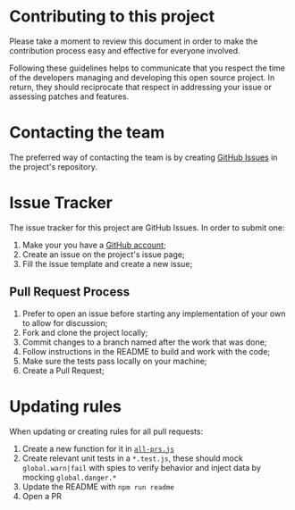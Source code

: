 # Contributing to this project

Please take a moment to review this document in order to make the contribution
process easy and effective for everyone involved.

Following these guidelines helps to communicate that you respect the time of
the developers managing and developing this open source project. In return,
they should reciprocate that respect in addressing your issue or assessing
patches and features.

# Contacting the team
The preferred way of contacting the team is by creating [GitHub Issues](https://guides.github.com/features/issues/) in the project's repository.

# Issue Tracker
The issue tracker for this project are GitHub Issues. In order to submit one:

1. Make your you have a [GitHub account](https://github.com/signup/free);
2. Create an issue on the project's issue page;
3. Fill the issue template and create a new issue;

## Pull Request Process

1. Prefer to open an issue before starting any implementation of your own to allow for discussion;
2. Fork and clone the project locally;
3. Commit changes to a branch named after the work that was done;
4. Follow instructions in the README to build and work with the code;
5. Make sure the tests pass locally on your machine;
6. Create a Pull Request;

# Updating rules

When updating or creating rules for all pull requests:

1. Create a new function for it in [`all-prs.js`](./org/all-prs.js)
2. Create relevant unit tests in a `*.test.js`, these should mock `global.warn|fail`
with spies to verify behavior and inject data by mocking `global.danger.*`
3. Update the README with `npm run readme`
4. Open a PR
